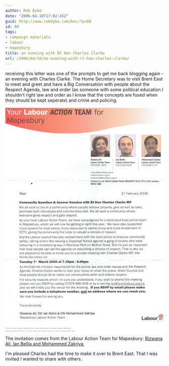 ```yaml
---
author: Rob Dyke
date: "2006-04-10T17:02:45Z"
guid: http://www.robdyke.com/bec/?p=80
id: 80
tags:
- campaign materials
- labour
- mapesbury
title: an evening with Rt Hon Charles Clarke
url: /2006/04/10/an-evening-with-rt-hon-charles-clarke/
---
```

receiving this letter was one of the prompts to get me back blogging again - an evening with Charles Clarke. The Home Secretary was to visit Brent East to meet and greet and have a Big Conversation with people about the Respect Agenda, law and order (as someone with some political education I shouldn't right law and order as I know that the concepts are fused when they should be kept seperate) and crime and policing.

[<img alt="An evening with Rt Hon C Clarke" id="image79" src="/pubfiles/2006/04/scan0013.jpg" />](/pubfiles/2006/04/scan0013.jpg "An evening with Rt Hon C Clarke") The invitation comes from the Labour Action Team for Mapesbury: [Rizwana Ali, Ian Bellia and Mohammed Zakriya ](http://www.brent.gov.uk/elections.nsf/031d5c68638196618025664000760871/e9175a18d2181c5a8025714500529c07!OpenDocument&#038;Start=1&#038;Count=60&#038;Expand=11 "Brent Council Election website")

I'm pleased Charles had the time to make it over to Brent East. That I was invited I wanted to share with others.
